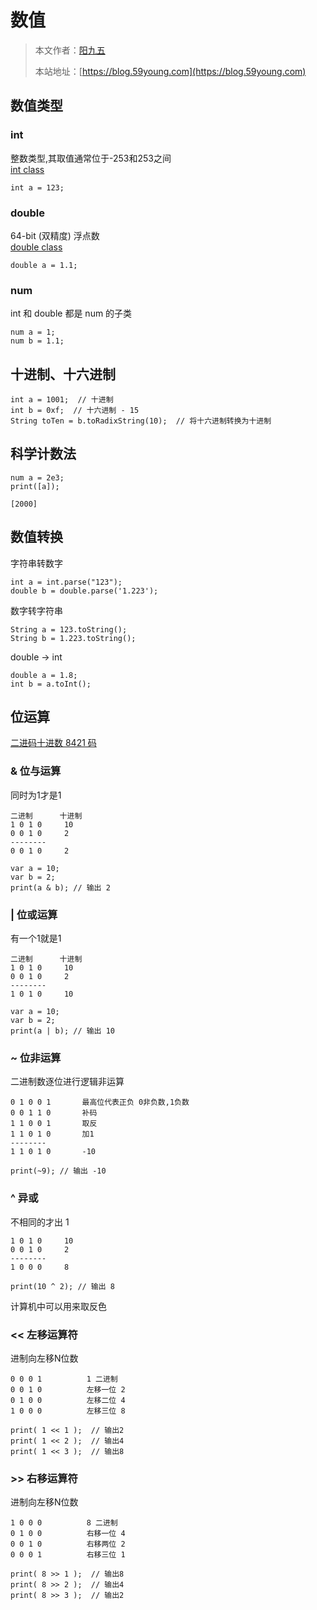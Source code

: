 # 数值

> 本文作者：[阳九五](https://github.com/CN-YoungYang)
>
> 本站地址：[https://blog.59young.com](https://blog.59young.com)

## 数值类型

### int
整数类型,其取值通常位于-253和253之间  
[int class](https://api.dart.dev/stable/2.17.1/dart-core/int-class.html)
```
int a = 123;
```

### double
64-bit (双精度) 浮点数  
[double class](https://api.dartlang.org/stable/2.17.1/dart-core/double-class.html)
```
double a = 1.1;
```

### num
int 和 double 都是 num 的子类  
```
num a = 1;
num b = 1.1;
```

## 十进制、十六进制
```
int a = 1001;  // 十进制
int b = 0xf;  // 十六进制 - 15
String toTen = b.toRadixString(10);  // 将十六进制转换为十进制
```

## 科学计数法
```
num a = 2e3;
print([a]);

[2000]
```

## 数值转换
字符串转数字
```
int a = int.parse("123");
double b = double.parse('1.223');
```

数字转字符串
```
String a = 123.toString();
String b = 1.223.toString();
```

double -> int
```
double a = 1.8;
int b = a.toInt();
```

## 位运算
[二进码十进数 8421 码](https://zh.wikipedia.org/wiki/%E4%BA%8C%E9%80%B2%E7%A2%BC%E5%8D%81%E9%80%B2%E6%95%B8)

### & 位与运算
同时为1才是1
```
二进制      十进制
1 0 1 0     10
0 0 1 0     2
--------
0 0 1 0     2

var a = 10;
var b = 2;
print(a & b); // 输出 2
```

### | 位或运算
有一个1就是1
```
二进制      十进制
1 0 1 0     10
0 0 1 0     2
--------
1 0 1 0     10

var a = 10;
var b = 2;
print(a | b); // 输出 10
```

### ~ 位非运算
二进制数逐位进行逻辑非运算
```
0 1 0 0 1       最高位代表正负 0非负数,1负数
0 0 1 1 0       补码
1 1 0 0 1       取反
1 1 0 1 0       加1
--------
1 1 0 1 0       -10

print(~9); // 输出 -10
```

### ^ 异或
不相同的才出 1
```
1 0 1 0     10
0 0 1 0     2
--------
1 0 0 0     8

print(10 ^ 2); // 输出 8
```
计算机中可以用来取反色

### << 左移运算符
进制向左移N位数
```
0 0 0 1          1 二进制
0 0 1 0          左移一位 2
0 1 0 0          左移二位 4
1 0 0 0          左移三位 8

print( 1 << 1 );  // 输出2
print( 1 << 2 );  // 输出4
print( 1 << 3 );  // 输出8
```

### >> 右移运算符
进制向左移N位数
```
1 0 0 0          8 二进制
0 1 0 0          右移一位 4
0 0 1 0          右移两位 2
0 0 0 1          右移三位 1

print( 8 >> 1 );  // 输出8
print( 8 >> 2 );  // 输出4
print( 8 >> 3 );  // 输出2
```